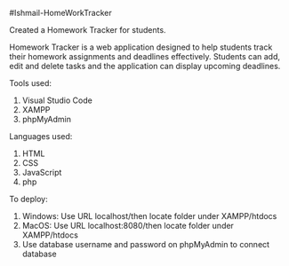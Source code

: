 #Ishmail-HomeWorkTracker

Created a Homework Tracker for students.

Homework Tracker is a web application designed to help students track their homework assignments and deadlines effectively. Students can add, edit and delete tasks and the application can display upcoming deadlines.

Tools used:
1. Visual Studio Code
2. XAMPP
3. phpMyAdmin

Languages used:
1. HTML
2. CSS
3. JavaScript
4. php

To deploy:
1. Windows: Use URL localhost/then locate folder under XAMPP/htdocs
2. MacOS: Use URL localhost:8080/then locate folder under XAMPP/htdocs
3. Use database username and password on phpMyAdmin to connect database
